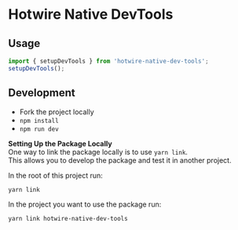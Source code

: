 # Hotwire Native DevTools

## Usage

```js
import { setupDevTools } from 'hotwire-native-dev-tools';
setupDevTools();
```

## Development

- Fork the project locally
- `npm install`
- `npm run dev`

**Setting Up the Package Locally**     
One way to link the package locally is to use `yarn link`.    
This allows you to develop the package and test it in another project.

In the root of this project run:
```bash
yarn link
```

In the project you want to use the package run:
```bash
yarn link hotwire-native-dev-tools
```

